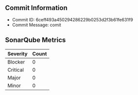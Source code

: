 ## Commit Information
- Commit ID: 6ceff493a450294286229b0253d2f3b61fe631f9
- Commit Message: comit
## SonarQube Metrics
| Severity | Count |
|----------|-------|
| Blocker  | 0 |
| Critical | 0 |
| Major    | 0 |
| Minor    | 0 |
